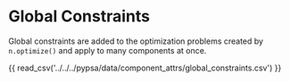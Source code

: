 # Global Constraints

Global constraints are added to the optimization problems created by `n.optimize()` and apply to many components at once.

{{ read_csv('../../../pypsa/data/component_attrs/global_constraints.csv') }}
